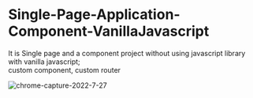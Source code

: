 # Single-Page-Application-Component-VanillaJavascript
It is Single page and a component project without using javascript library <br>
with vanilla javascript;<br> custom component, custom router

![chrome-capture-2022-7-27](https://user-images.githubusercontent.com/24234586/187030976-f3675db2-60bb-4c1a-8529-8caab094bc36.gif)
